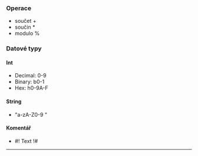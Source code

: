 ### Operace
- součet +
- součin *
- modulo %

### Datové typy
#### Int
- Decimal: 0-9
- Binary: b0-1
- Hex: h0-9A-F

#### String
- "a-zA-Z0-9 "

#### Komentář
- #! Text !#


---

